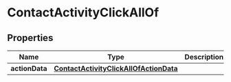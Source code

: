 

# ContactActivityClickAllOf


## Properties

| Name | Type | Description | Notes |
|------------ | ------------- | ------------- | -------------|
|**actionData** | [**ContactActivityClickAllOfActionData**](ContactActivityClickAllOfActionData.md) |  |  [optional] |



